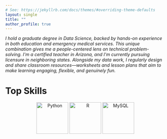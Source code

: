 ```yaml
---
# See: https://jekyllrb.com/docs/themes/#overriding-theme-defaults
layout: single
title: ""
author_profile: true
---
```


*I hold a graduate degree in Data Science, backed by hands-on experience in both education and emergency medical services. This unique combination gives me a people-centered lens on technical problem-solving. I'm a certified teacher in Arizona, and I'm currently pursuing licensure in neighboring states. Alongside my data work, I regularly design and share classroom resources—worksheets and lesson plans that aim to make learning engaging, flexible, and genuinely fun.*


# Top Skills

<p align="center">
  <img src="https://cdn.jsdelivr.net/gh/devicons/devicon/icons/python/python-original.svg" width="100" alt="Python">
  <img src="https://cdn.jsdelivr.net/gh/devicons/devicon/icons/r/r-original.svg" width="100" alt="R">
  <img src="https://cdn.jsdelivr.net/gh/devicons/devicon/icons/mysql/mysql-original.svg" width="100" alt="MySQL">
</p>

